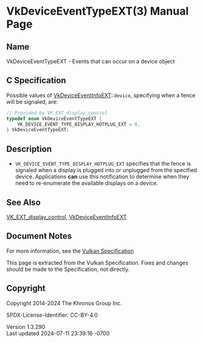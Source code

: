 # VkDeviceEventTypeEXT(3) Manual Page

## Name

VkDeviceEventTypeEXT - Events that can occur on a device object



## <a href="#_c_specification" class="anchor"></a>C Specification

Possible values of
[VkDeviceEventInfoEXT](https://registry.khronos.org/vulkan/specs/1.3-extensions/man/html/VkDeviceEventInfoEXT.html)::`device`, specifying
when a fence will be signaled, are:

``` c
// Provided by VK_EXT_display_control
typedef enum VkDeviceEventTypeEXT {
    VK_DEVICE_EVENT_TYPE_DISPLAY_HOTPLUG_EXT = 0,
} VkDeviceEventTypeEXT;
```

## <a href="#_description" class="anchor"></a>Description

- `VK_DEVICE_EVENT_TYPE_DISPLAY_HOTPLUG_EXT` specifies that the fence is
  signaled when a display is plugged into or unplugged from the
  specified device. Applications **can** use this notification to
  determine when they need to re-enumerate the available displays on a
  device.

## <a href="#_see_also" class="anchor"></a>See Also

[VK_EXT_display_control](https://registry.khronos.org/vulkan/specs/1.3-extensions/man/html/VK_EXT_display_control.html),
[VkDeviceEventInfoEXT](https://registry.khronos.org/vulkan/specs/1.3-extensions/man/html/VkDeviceEventInfoEXT.html)

## <a href="#_document_notes" class="anchor"></a>Document Notes

For more information, see the <a
href="https://registry.khronos.org/vulkan/specs/1.3-extensions/html/vkspec.html#VkDeviceEventTypeEXT"
target="_blank" rel="noopener">Vulkan Specification</a>

This page is extracted from the Vulkan Specification. Fixes and changes
should be made to the Specification, not directly.

## <a href="#_copyright" class="anchor"></a>Copyright

Copyright 2014-2024 The Khronos Group Inc.

SPDX-License-Identifier: CC-BY-4.0

Version 1.3.290  
Last updated 2024-07-11 23:39:16 -0700
